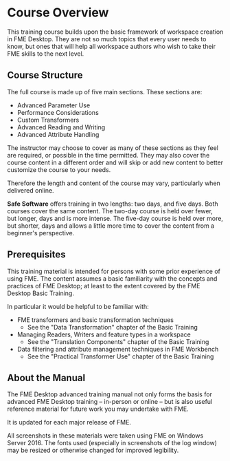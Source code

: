 # Course Overview #
This training course builds upon the basic framework of workspace creation in FME Desktop. They are not so much topics that every user needs to know, but ones that will help all workspace authors who wish to take their FME skills to the next level.


## Course Structure ##
The full course is made up of five main sections. These sections are:

- Advanced Parameter Use
- Performance Considerations
- Custom Transformers
- Advanced Reading and Writing
- Advanced Attribute Handling

The instructor may choose to cover as many of these sections as they feel are required, or possible in the time permitted. They may also cover the course content in a different order and will skip or add new content to better customize the course to your needs.

Therefore the length and content of the course may vary, particularly when delivered online.

**Safe Software** offers training in two lengths: two days, and five days. Both courses cover the same content. The two-day course is held over fewer, but longer, days and is more intense. The five-day course is held over more, but shorter, days and allows a little more time to cover the content from a beginner's perspective. 


## Prerequisites ##
This training material is intended for persons with some prior experience of using FME. The content assumes a basic familiarity with the concepts and practices of FME Desktop; at least to the extent covered by the FME Desktop Basic Training.

In particular it would be helpful to be familiar with:

- FME transformers and basic transformation techniques
	- See the "Data Transformation" chapter of the Basic Training
- Managing Readers, Writers and feature types in a workspace
	- See the "Translation Components" chapter of the Basic Training
- Data filtering and attribute management techniques in FME Workbench
	- See the "Practical Transformer Use" chapter of the Basic Training


## About the Manual ##
The FME Desktop advanced training manual not only forms the basis for advanced FME Desktop training – in-person or online – but is also useful reference material for future work you may undertake with FME.

It is updated for each major release of FME.

All screenshots in these materials were taken using FME on Windows Server 2016. The fonts used (especially in screenshots of the log window) may be resized or otherwise changed for improved legibility.